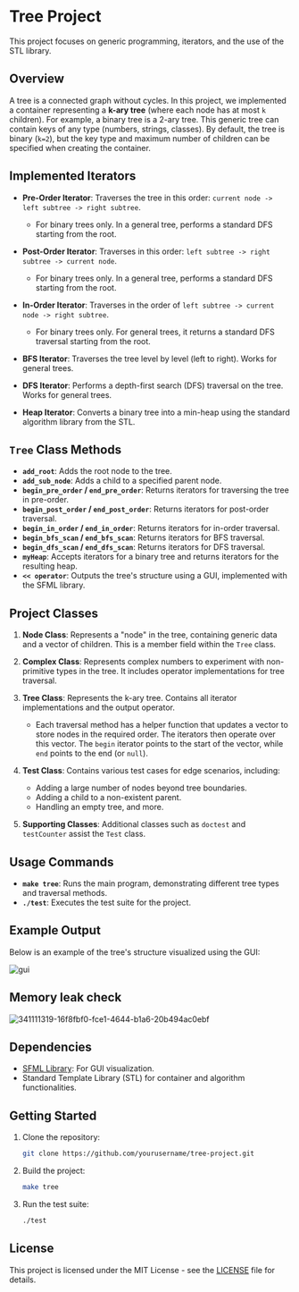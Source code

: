 # Tree Project

This project focuses on generic programming, iterators, and the use of the STL library.

## Overview

A tree is a connected graph without cycles. In this project, we implemented a container representing a **k-ary tree** (where each node has at most `k` children). For example, a binary tree is a 2-ary tree. This generic tree can contain keys of any type (numbers, strings, classes). By default, the tree is binary (`k=2`), but the key type and maximum number of children can be specified when creating the container.

## Implemented Iterators

- **Pre-Order Iterator**: Traverses the tree in this order: `current node -> left subtree -> right subtree`.  
  - For binary trees only. In a general tree, performs a standard DFS starting from the root.

- **Post-Order Iterator**: Traverses in this order: `left subtree -> right subtree -> current node`.  
  - For binary trees only. In a general tree, performs a standard DFS starting from the root.

- **In-Order Iterator**: Traverses in the order of `left subtree -> current node -> right subtree`.  
  - For binary trees only. For general trees, it returns a standard DFS traversal starting from the root.

- **BFS Iterator**: Traverses the tree level by level (left to right). Works for general trees.

- **DFS Iterator**: Performs a depth-first search (DFS) traversal on the tree. Works for general trees.

- **Heap Iterator**: Converts a binary tree into a min-heap using the standard algorithm library from the STL.

## `Tree` Class Methods

- **`add_root`**: Adds the root node to the tree.
- **`add_sub_node`**: Adds a child to a specified parent node.
- **`begin_pre_order` / `end_pre_order`**: Returns iterators for traversing the tree in pre-order.
- **`begin_post_order` / `end_post_order`**: Returns iterators for post-order traversal.
- **`begin_in_order` / `end_in_order`**: Returns iterators for in-order traversal.
- **`begin_bfs_scan` / `end_bfs_scan`**: Returns iterators for BFS traversal.
- **`begin_dfs_scan` / `end_dfs_scan`**: Returns iterators for DFS traversal.
- **`myHeap`**: Accepts iterators for a binary tree and returns iterators for the resulting heap.
- **`<< operator`**: Outputs the tree's structure using a GUI, implemented with the SFML library.

## Project Classes

1. **Node Class**: Represents a "node" in the tree, containing generic data and a vector of children. This is a member field within the `Tree` class.

2. **Complex Class**: Represents complex numbers to experiment with non-primitive types in the tree. It includes operator implementations for tree traversal.

3. **Tree Class**: Represents the k-ary tree. Contains all iterator implementations and the output operator.  
   - Each traversal method has a helper function that updates a vector to store nodes in the required order. The iterators then operate over this vector. The `begin` iterator points to the start of the vector, while `end` points to the end (or `null`).

4. **Test Class**: Contains various test cases for edge scenarios, including:
   - Adding a large number of nodes beyond tree boundaries.
   - Adding a child to a non-existent parent.
   - Handling an empty tree, and more.

5. **Supporting Classes**: Additional classes such as `doctest` and `testCounter` assist the `Test` class.

## Usage Commands

- **`make tree`**: Runs the main program, demonstrating different tree types and traversal methods.
- **`./test`**: Executes the test suite for the project.

## Example Output

Below is an example of the tree's structure visualized using the GUI:

![gui](https://github.com/user-attachments/assets/44064000-6fdc-4f5d-996e-265e254971ac)

## Memory leak check
![341111319-16f8fbf0-fce1-4644-b1a6-20b494ac0ebf](https://github.com/user-attachments/assets/90945dbb-6ca0-421c-ba3e-216db1ce116e)


## Dependencies

- [SFML Library](https://www.sfml-dev.org/): For GUI visualization.
- Standard Template Library (STL) for container and algorithm functionalities.

## Getting Started

1. Clone the repository:
    ```bash
    git clone https://github.com/yourusername/tree-project.git
    ```
2. Build the project:
    ```bash
    make tree
    ```
3. Run the test suite:
    ```bash
    ./test
    ```

## License

This project is licensed under the MIT License - see the [LICENSE](LICENSE) file for details.

